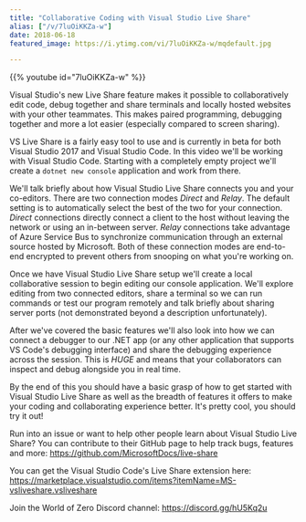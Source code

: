 ```yaml
---
title: "Collaborative Coding with Visual Studio Live Share"
alias: ["/v/7luOiKKZa-w"]
date: 2018-06-18
featured_image: https://i.ytimg.com/vi/7luOiKKZa-w/mqdefault.jpg

---
```


{{% youtube id="7luOiKKZa-w" %}}

Visual Studio's new Live Share feature makes it possible to collaboratively edit code, debug together and share terminals and locally hosted websites with your other teammates. This makes paired programming, debugging together and more a lot easier (especially compared to screen sharing).

VS Live Share is a fairly easy tool to use and is currently in beta for both Visual Studio 2017 and Visual Studio Code. In this video we'll be working with Visual Studio Code. Starting with a completely empty project we'll create a `dotnet new console` application and work from there.

We'll talk briefly about how Visual Studio Live Share connects you and your co-editors. There are two connection modes *Direct* and *Relay*. The default setting is to automatically select the best of the two for your connection. *Direct* connections directly connect a client to the host without leaving the network or using an in-between server. *Relay* connections take advantage of Azure Service Bus to synchronize communication through an external source hosted by Microsoft. Both of these connection modes are end-to-end encrypted to prevent others from snooping on what you're working on.

Once we have Visual Studio Live Share setup we'll create a local collaborative session to begin editing our console application. We'll explore editing from two connected editors, share a terminal so we can run commands or test our program remotely and talk briefly about sharing  server ports (not demonstrated beyond a description unfortunately).

After we've covered the basic features we'll also look into how we can connect a debugger to our .NET app (or any other application that supports VS Code's debugging interface) and share the debugging experience across the session. This is *HUGE* and means that your collaborators can inspect and debug alongside you in real time.

By the end of this you should have a basic grasp of how to get started with Visual Studio Live Share as well as the breadth of features it offers to make your coding and collaborating experience better. It's pretty cool, you should try it out!

Run into an issue or want to help other people learn about Visual Studio Live Share? You can contribute to their GitHub page to help track bugs, features and more: https://github.com/MicrosoftDocs/live-share

You can get the Visual Studio Code's Live Share extension here: https://marketplace.visualstudio.com/items?itemName=MS-vsliveshare.vsliveshare

Join the World of Zero Discord channel: https://discord.gg/hU5Kq2u